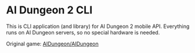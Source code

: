 # AI Dungeon 2 CLI

This is CLI application (and library) for AI Dungeon 2 mobile API. Everything runs on AI Dungeon servers, so no special hardware is needed.

Original game: [AIDungeon/AIDungeon](https://github.com/AIDungeon/AIDungeon/)
